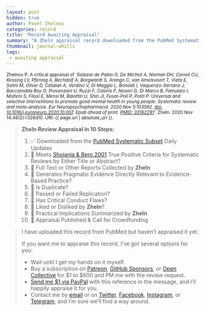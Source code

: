 ```yaml
---
layout: post
hidden: true
author: Pavel Zhelnov
categories: record
title: "Record Awaiting Appraisal"
summary: "A Zheln appraisal record downloaded from the PubMed Systematic Subset daily updates."
thumbnail: journal-whills
tags:
 - awaiting appraisal
---
```


<small id="citation">Zhelnov P. A critical appraisal of _‘Salazar de Pablo G, De Micheli A, Nieman DH, Correll CU, Kessing LV, Pfennig A, Bechdolf A, Borgwardt S, Arango C, van Amelsvoort T, Vieta E, Solmi M, Oliver D, Catalan A, Verdino V, Di Maggio L, Bonoldi I, Vaquerizo-Serrano J, Baccaredda Boy O, Provenzani U, Ruzzi F, Calorio F, Nosari G, Di Marco B, Famularo I, Molteni S, Filosi E, Mensi M, Balottin U, Shin JI, Fusar-Poli P, Politi P. Universal and selective interventions to promote good mental health in young people: Systematic review and meta-analysis. Eur Neuropsychopharmacol. 2020 Nov 5:103592. [doi: 10.1016/j.euroneuro.2020.10.007](https://doi.org/10.1016/j.euroneuro.2020.10.007). Epub ahead of print. [PMID: 33162291](https://pubmed.gov/33162291)’._ Zheln. 2020 Nov 14;46(2):r326d10. URI: {{ page.url | absolute_url }}.</small>

> **Zheln Review Appraisal in 10 Steps:**
>
> 1. ✅ Downloaded from the [PubMed Systematic Subset](https://github.com/p1m-ortho/qs-global-ortho-search-queries/blob/global-sr-query/README.md) Daily Updates
> 2. 🔄 Meets [Shojania & Bero 2001](https://www.researchgate.net/publication/11820967_Taking_Advantage_of_the_Explosion_of_Systematic_Reviews_An_Efficient_MEDLINE_Search_Strategy) True Positive Criteria for Systematic Reviews by Either Title or Abstract?
> 3. 🔄 Full Text or Other Reports Collected by **Zheln**
> 4. 🔄 Generates Pragmatic Evidence Directly Relevant to Evidence-Based Practice?
> 5. 🔄 Is Duplicate?
> 6. 🔄 Passed or Failed Replication?
> 7. 🔄 Has Critical Conduct Flaws?
> 8. 🔄 Liked or Disliked by **Zheln**?
> 9. 🔄 Practical Implications Summarized by **Zheln**
> 10. 🔄 Appraisal Published & Call for Crowdfunding

> I have uploaded this record from PubMed but haven’t appraised it yet.
>
> If you want me to appraise this record, I’ve got several options for you:
> * Wait until I get my hands on it myself.
> * Buy a subscription on [Patreon](https://patreon.com/zheln), [GitHub Sponsors](https://github.com/sponsors/drzhelnov), or [Open Collective](https://opencollective.com/zheln) for $1 to $600 and PM me with the review request.
> * [Send me $1 via PayPal](https://paypal.me/pjelnov) with this reference in the message, and I’ll happily appraise it for you.
> * Contact me by [email](mailto:pavel@zheln.com) or on [Twitter](https://twitter.com/drzhelnov), [Facebook](https://facebook.com/drzhelnov), [Instagram](https://instagram.com/igzheln), or [Telegram](https://t.me/drzhelnov), and I’m sure we’ll find a way around.
